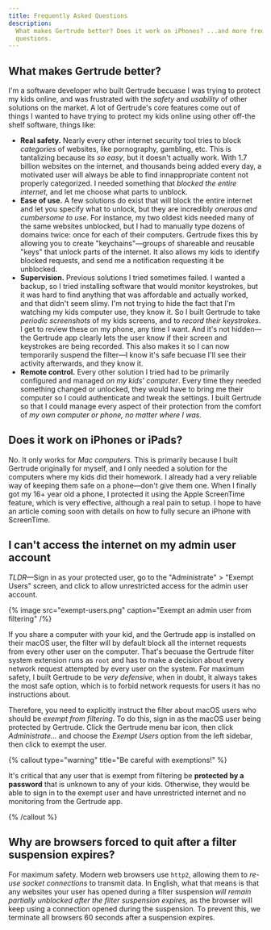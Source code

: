 ```yaml
---
title: Frequently Asked Questions
description:
  What makes Gertrude better? Does it work on iPhones? ...and more frequently asked
  questions.
---
```


## What makes Gertrude better?

I'm a software developer who built Gertrude becuase I was trying to protect my kids
online, and was frustrated with the _safety_ and _usability_ of other solutions on the
market. A lot of Gertrude's core features come out of things I wanted to have trying to
protect my kids online using other off-the shelf software, things like:

- **Real safety.** Nearly every other internet security tool tries to block _categories_
  of websites, like pornography, gambling, etc. This is tantalizing because its _so easy_,
  but it doesn't actually work. With 1.7 billion websites on the internet, and thousands
  being added every day, a motivated user will always be able to find innappropriate
  content not properly categorized. I needed something that _blocked the entire internet,_
  and let me choose what parts to unblock.
- **Ease of use.** A few solutions do exist that will block the entire internet and let
  you specify what to unlock, but they are incredibly _onerous and cumbersome to use_. For
  instance, my two oldest kids needed many of the same websites unblocked, but I had to
  manually type dozens of domains twice: once for each of their computers. Gertrude fixes
  this by allowing you to create "keychains"&mdash;groups of shareable and reusable "keys"
  that unlock parts of the internet. It also allows my kids to identify blocked requests,
  and send me a notification requesting it be unblocked.
- **Supervision.** Previous solutions I tried sometimes failed. I wanted a backup, so I
  tried installing software that would monitor keystrokes, but it was hard to find
  anything that was affordable and actually worked, and that didn't seem slimy. I'm not
  trying to hide the fact that I'm watching my kids computer use, they know it. So I built
  Gertrude to take _periodic screenshots_ of my kids screens, and to _record their
  keystrokes_. I get to review these on my phone, any time I want. And it's not
  hidden&mdash;the Gertrude app clearly lets the user know if their screen and keystrokes
  are being recorded. This also makes it so I can now temporarily suspend the
  filter&mdash;I know it's safe becuase I'll see their activity afterwards, and they know
  it.
- **Remote control.** Every other solution I tried had to be primarily configured and
  managed _on my kids' computer_. Every time they needed something changed or unlocked,
  they would have to bring me their computer so I could authenticate and tweak the
  settings. I built Gertrude so that I could manage every aspect of their protection from
  the comfort of _my own computer or phone, no matter where I was._

## Does it work on iPhones or iPads?

No. It only works for _Mac computers._ This is primarily because I built Gertrude
originally for myself, and I only needed a solution for the computers where my kids did
their homework. I already had a very reliable way of keeping them safe on a
phone&mdash;don't give them one. When I finally got my 16+ year old a phone, I protected
it using the Apple ScreenTime feature, which is very effective, although a real pain to
setup. I hope to have an article coming soon with details on how to fully secure an iPhone
with ScreenTime.

## I can't access the internet on my admin user account

_TLDR_&mdash;Sign in as your protected user, go to the "Administrate" > "Exempt Users"
screen, and click to allow unrestricted access for the admin user account.

{% image src="exempt-users.png" caption="Exempt an admin user from filtering" /%}

If you share a computer with your kid, and the Gertrude app is installed on their macOS
user, the filter will by default block all the internet requests from every other user on
the computer. That's becuase the Gertrude filter system extension runs as `root` and has
to make a decision about every network request attempted by every user on the system. For
maximum safety, I built Gertrude to be _very defensive_, when in doubt, it always takes
the most safe option, which is to forbid network requests for users it has no instructions
about.

Therefore, you need to explicitly instruct the filter about macOS users who should be
_exempt from filtering_. To do this, sign in as the macOS user being protected by
Gertrude. Click the Gertrude menu bar icon, then click _Administrate..._ and choose the
_Exempt Users_ option from the left sidebar, then click to exempt the user.

{% callout type="warning" title="Be careful with exemptions!" %}

It's critical that any user that is exempt from filtering be **protected by a password**
that is unknown to any of your kids. Otherwise, they would be able to sign in to the
exempt user and have unrestricted internet and no monitoring from the Gertrude app.

{% /callout %}

## Why are browsers forced to quit after a filter suspension expires?

For maximum safety. Modern web browsers use `http2`, allowing them to _re-use socket
connections_ to transmit data. In English, what that means is that any websites your user
has opened during a filter suspension _will remain partially unblocked after the filter
suspension expires,_ as the browser will keep using a connection opened during the
suspension. To prevent this, we terminate all browsers 60 seconds after a suspension
expires.
